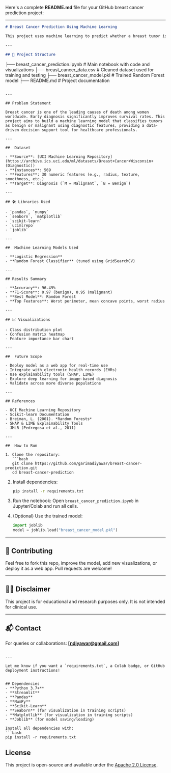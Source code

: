 Here's a complete **README.md** file for your GitHub breast cancer prediction project:

---

```markdown
# Breast Cancer Prediction Using Machine Learning

This project uses machine learning to predict whether a breast tumor is benign or malignant based on diagnostic features. The primary goal is to assist in early detection of breast cancer using structured data from the UCI Breast Cancer Wisconsin Diagnostic Dataset.

---

## 📁 Project Structure

```

├── breast\_cancer\_prediction.ipynb   # Main notebook with code and visualizations
├── breast\_cancer\_data.csv           # Cleaned dataset used for training and testing
├── breast\_cancer\_model.pkl          # Trained Random Forest model
├── README.md                        # Project documentation

````

---

## Problem Statement

Breast cancer is one of the leading causes of death among women worldwide. Early diagnosis significantly improves survival rates. This project aims to build a machine learning model that classifies tumors as benign or malignant using diagnostic features, providing a data-driven decision support tool for healthcare professionals.

---

##  Dataset

- **Source**: [UCI Machine Learning Repository](https://archive.ics.uci.edu/ml/datasets/Breast+Cancer+Wisconsin+(Diagnostic))
- **Instances**: 569
- **Features**: 30 numeric features (e.g., radius, texture, smoothness, etc.)
- **Target**: Diagnosis (`M = Malignant`, `B = Benign`)

---

## 🛠️ Libraries Used

- `pandas`, `numpy`
- `seaborn`, `matplotlib`
- `scikit-learn`
- `ucimlrepo`
- `joblib`

---

##  Machine Learning Models Used

- **Logistic Regression**
- **Random Forest Classifier** (tuned using GridSearchCV)

---

## Results Summary

- **Accuracy**: 96.49%
- **F1-Score**: 0.97 (benign), 0.95 (malignant)
- **Best Model**: Random Forest
- **Top Features**: Worst perimeter, mean concave points, worst radius

---

## 📈 Visualizations

- Class distribution plot
- Confusion matrix heatmap
- Feature importance bar chart

---

##  Future Scope

- Deploy model as a web app for real-time use
- Integrate with electronic health records (EHRs)
- Use explainability tools (SHAP, LIME)
- Explore deep learning for image-based diagnosis
- Validate across more diverse populations

---

## References

- UCI Machine Learning Repository
- Scikit-learn Documentation
- Breiman, L. (2001). *Random Forests*
- SHAP & LIME Explainability Tools
- JMLR (Pedregosa et al., 2011)

---

##  How to Run

1. Clone the repository:
   ```bash
   git clone https://github.com/garimadiyawar/breast-cancer-prediction.git
   cd breast-cancer-prediction
````

2. Install dependencies:

   ```bash
   pip install -r requirements.txt
   ```

3. Run the notebook:
   Open `breast_cancer_prediction.ipynb` in Jupyter/Colab and run all cells.

4. (Optional) Use the trained model:

   ```python
   import joblib
   model = joblib.load("breast_cancer_model.pkl")
   ```

---

## 🤝 Contributing

Feel free to fork this repo, improve the model, add new visualizations, or deploy it as a web app. Pull requests are welcome!

---

## 🧑‍⚕️ Disclaimer

This project is for educational and research purposes only. It is not intended for clinical use.

---

## 📬 Contact

For queries or collaborations: **\[[ndiyawar@gmail.com](mailto:ndiyawar@gmail.com)]**

```

---

Let me know if you want a `requirements.txt`, a Colab badge, or GitHub deployment instructions!


## Dependencies
- **Python 3.7+**
- **Streamlit**
- **Pandas**
- **NumPy**
- **Scikit-Learn**
- **Seaborn** (for visualization in training scripts)
- **Matplotlib** (for visualization in training scripts)
- **Joblib** (for model saving/loading)

Install all dependencies with:
```bash
pip install -r requirements.txt
```

## License
This project is open-source and available under the [Apache 2.0 License](LICENSE).
